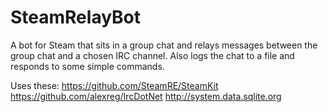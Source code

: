 # SteamRelayBot

A bot for Steam that sits in a group chat and relays messages between the group chat and a chosen IRC channel. Also logs the chat to a file and responds to some simple commands.

Uses these:
https://github.com/SteamRE/SteamKit
https://github.com/alexreg/IrcDotNet
http://system.data.sqlite.org

